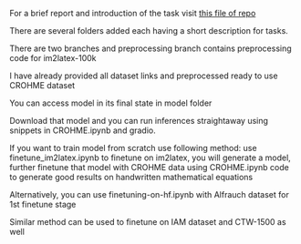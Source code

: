 For a brief report and introduction of the task visit [this file of repo](report.md)

There are several folders added each having a short description for tasks.

There are two branches and preprocessing branch contains preprocessing code for im2latex-100k 

I have already provided all dataset links and preprocessed ready to use CROHME dataset

You can access model in its final state in model folder

Download that model and you can run inferences straightaway using snippets in CROHME.ipynb and gradio.

If you want to train model from scratch use following method: use finetune_im2latex.ipynb to finetune on im2latex, you will generate a model, further finetune that model with CROHME data using CROHME.ipynb code to generate good results on handwritten mathematical equations

Alternatively, you can use finetuning-on-hf.ipynb with Alfrauch dataset for 1st finetune stage

Similar method can be used to finetune on IAM dataset and CTW-1500 as well

